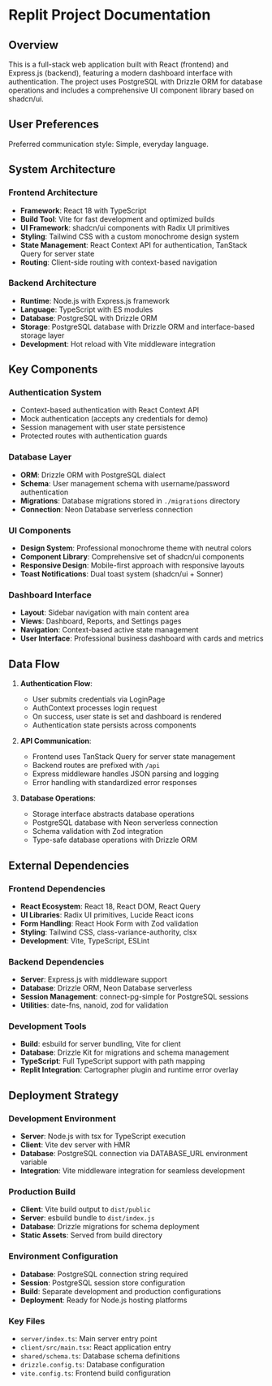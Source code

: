 # Replit Project Documentation

## Overview

This is a full-stack web application built with React (frontend) and Express.js (backend), featuring a modern dashboard interface with authentication. The project uses PostgreSQL with Drizzle ORM for database operations and includes a comprehensive UI component library based on shadcn/ui.

## User Preferences

Preferred communication style: Simple, everyday language.

## System Architecture

### Frontend Architecture
- **Framework**: React 18 with TypeScript
- **Build Tool**: Vite for fast development and optimized builds
- **UI Framework**: shadcn/ui components with Radix UI primitives
- **Styling**: Tailwind CSS with a custom monochrome design system
- **State Management**: React Context API for authentication, TanStack Query for server state
- **Routing**: Client-side routing with context-based navigation

### Backend Architecture
- **Runtime**: Node.js with Express.js framework
- **Language**: TypeScript with ES modules
- **Database**: PostgreSQL with Drizzle ORM
- **Storage**: PostgreSQL database with Drizzle ORM and interface-based storage layer
- **Development**: Hot reload with Vite middleware integration

## Key Components

### Authentication System
- Context-based authentication with React Context API
- Mock authentication (accepts any credentials for demo)
- Session management with user state persistence
- Protected routes with authentication guards

### Database Layer
- **ORM**: Drizzle ORM with PostgreSQL dialect
- **Schema**: User management schema with username/password authentication
- **Migrations**: Database migrations stored in `./migrations` directory
- **Connection**: Neon Database serverless connection

### UI Components
- **Design System**: Professional monochrome theme with neutral colors
- **Component Library**: Comprehensive set of shadcn/ui components
- **Responsive Design**: Mobile-first approach with responsive layouts
- **Toast Notifications**: Dual toast system (shadcn/ui + Sonner)

### Dashboard Interface
- **Layout**: Sidebar navigation with main content area
- **Views**: Dashboard, Reports, and Settings pages
- **Navigation**: Context-based active state management
- **User Interface**: Professional business dashboard with cards and metrics

## Data Flow

1. **Authentication Flow**:
   - User submits credentials via LoginPage
   - AuthContext processes login request
   - On success, user state is set and dashboard is rendered
   - Authentication state persists across components

2. **API Communication**:
   - Frontend uses TanStack Query for server state management
   - Backend routes are prefixed with `/api`
   - Express middleware handles JSON parsing and logging
   - Error handling with standardized error responses

3. **Database Operations**:
   - Storage interface abstracts database operations
   - PostgreSQL database with Neon serverless connection
   - Schema validation with Zod integration
   - Type-safe database operations with Drizzle ORM

## External Dependencies

### Frontend Dependencies
- **React Ecosystem**: React 18, React DOM, React Query
- **UI Libraries**: Radix UI primitives, Lucide React icons
- **Form Handling**: React Hook Form with Zod validation
- **Styling**: Tailwind CSS, class-variance-authority, clsx
- **Development**: Vite, TypeScript, ESLint

### Backend Dependencies
- **Server**: Express.js with middleware support
- **Database**: Drizzle ORM, Neon Database serverless
- **Session Management**: connect-pg-simple for PostgreSQL sessions
- **Utilities**: date-fns, nanoid, zod for validation

### Development Tools
- **Build**: esbuild for server bundling, Vite for client
- **Database**: Drizzle Kit for migrations and schema management
- **TypeScript**: Full TypeScript support with path mapping
- **Replit Integration**: Cartographer plugin and runtime error overlay

## Deployment Strategy

### Development Environment
- **Server**: Node.js with tsx for TypeScript execution
- **Client**: Vite dev server with HMR
- **Database**: PostgreSQL connection via DATABASE_URL environment variable
- **Integration**: Vite middleware integration for seamless development

### Production Build
- **Client**: Vite build output to `dist/public`
- **Server**: esbuild bundle to `dist/index.js`
- **Database**: Drizzle migrations for schema deployment
- **Static Assets**: Served from build directory

### Environment Configuration
- **Database**: PostgreSQL connection string required
- **Session**: PostgreSQL session store configuration
- **Build**: Separate development and production configurations
- **Deployment**: Ready for Node.js hosting platforms

### Key Files
- `server/index.ts`: Main server entry point
- `client/src/main.tsx`: React application entry
- `shared/schema.ts`: Database schema definitions
- `drizzle.config.ts`: Database configuration
- `vite.config.ts`: Frontend build configuration